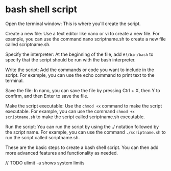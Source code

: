 # bash shell script

Open the terminal window: This is where you'll create the script.

Create a new file: Use a text editor like nano or vi to create a new file. For example, you can use the command nano scriptname.sh to create a new file called scriptname.sh.

Specify the interpreter: At the beginning of the file, add `#!/bin/bash` to specify that the script should be run with the bash interpreter.

Write the script: Add the commands or code you want to include in the script. For example, you can use the echo command to print text to the terminal.

Save the file: In nano, you can save the file by pressing Ctrl + X, then Y to confirm, and then Enter to save the file.

Make the script executable: Use the `chmod +x` command to make the script executable. For example, you can use the command `chmod +x scriptname.sh` to make the script called scriptname.sh executable.

Run the script: You can run the script by using the ./ notation followed by the script name. For example, you can use the command `./scriptname.sh` to run the script called scriptname.sh.

These are the basic steps to create a bash shell script. You can then add more advanced features and functionality as needed.

// TODO  ulimit -a shows system limits
